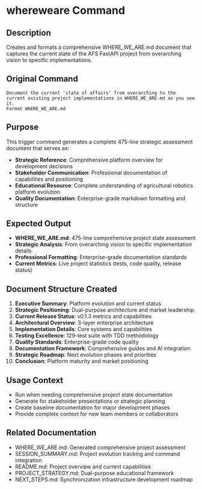 # whereweare Command

## Description
Creates and formats a comprehensive WHERE_WE_ARE.md document that captures the current state of the AFS FastAPI project from overarching vision to specific implementations.

## Original Command
```
Document the current 'state of affairs' from overarching to the current existing project implementations in WHERE_WE_ARE.md as you see it.
Format WHERE_WE_ARE.md
```

## Purpose
This trigger command generates a complete 475-line strategic assessment document that serves as:
- **Strategic Reference**: Comprehensive platform overview for development decisions
- **Stakeholder Communication**: Professional documentation of capabilities and positioning
- **Educational Resource**: Complete understanding of agricultural robotics platform evolution
- **Quality Documentation**: Enterprise-grade markdown formatting and structure

## Expected Output
- **WHERE_WE_ARE.md**: 475-line comprehensive project state assessment
- **Strategic Analysis**: From overarching vision to specific implementation details
- **Professional Formatting**: Enterprise-grade documentation standards
- **Current Metrics**: Live project statistics (tests, code quality, release status)

## Document Structure Created
1. **Executive Summary**: Platform evolution and current status
2. **Strategic Positioning**: Dual-purpose architecture and market leadership
3. **Current Release Status**: v0.1.3 metrics and capabilities
4. **Architectural Overview**: 3-layer enterprise architecture
5. **Implementation Details**: Core systems and capabilities
6. **Testing Excellence**: 129-test suite with TDD methodology
7. **Quality Standards**: Enterprise-grade code quality
8. **Documentation Framework**: Comprehensive guides and AI integration
9. **Strategic Roadmap**: Next evolution phases and priorities
10. **Conclusion**: Platform maturity and market positioning

## Usage Context
- Run when needing comprehensive project state documentation
- Generate for stakeholder presentations or strategic planning
- Create baseline documentation for major development phases
- Provide complete context for new team members or collaborators

## Related Documentation
- WHERE_WE_ARE.md: Generated comprehensive project assessment
- SESSION_SUMMARY.md: Project evolution tracking and command integration
- README.md: Project overview and current capabilities
- PROJECT_STRATEGY.md: Dual-purpose educational framework
- NEXT_STEPS.md: Synchronization infrastructure development roadmap
